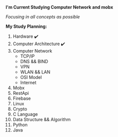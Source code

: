 **I'm Current Studying Computer Network and mobx**

_Focusing in all concepts as possible_

__My Study Planning:__
1. Hardware :heavy_check_mark:
2. Computer Architecture :heavy_check_mark:
3. Computer Network
   * TCP/IP
   * DNS && BIND
   * VPN
   * WLAN && LAN
   * OSI Model
   * Internet 
4. Mobx
5. RestApi
6. Firebase
7. Linux
8. Crypto
9. C Language
10. Data Structure && Algorithm
11. Python
12. Java
